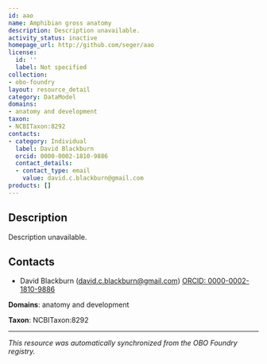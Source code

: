```yaml
---
id: aao
name: Amphibian gross anatomy
description: Description unavailable.
activity_status: inactive
homepage_url: http://github.com/seger/aao
license:
  id: ''
  label: Not specified
collection:
- obo-foundry
layout: resource_detail
category: DataModel
domains:
- anatomy and development
taxon:
- NCBITaxon:8292
contacts:
- category: Individual
  label: David Blackburn
  orcid: 0000-0002-1810-9886
  contact_details:
  - contact_type: email
    value: david.c.blackburn@gmail.com
products: []
---
```


## Description

Description unavailable.

## Contacts

- David Blackburn (david.c.blackburn@gmail.com) [ORCID: 0000-0002-1810-9886](https://orcid.org/0000-0002-1810-9886)

**Domains**: anatomy and development

**Taxon**: NCBITaxon:8292

---

*This resource was automatically synchronized from the OBO Foundry registry.*
